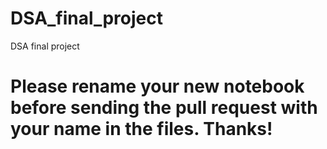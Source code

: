 # DSA_final_project
DSA final project
# Please rename your new notebook before sending the pull request with your name in the files. Thanks!
